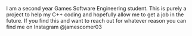 I am a second year Games Software Engineering student. This is purely a project to help my C++ coding and hopefully allow me to get a job in the future. If you find this and want to reach out for whatever reason you can find me on Instagram @jamescomer03
